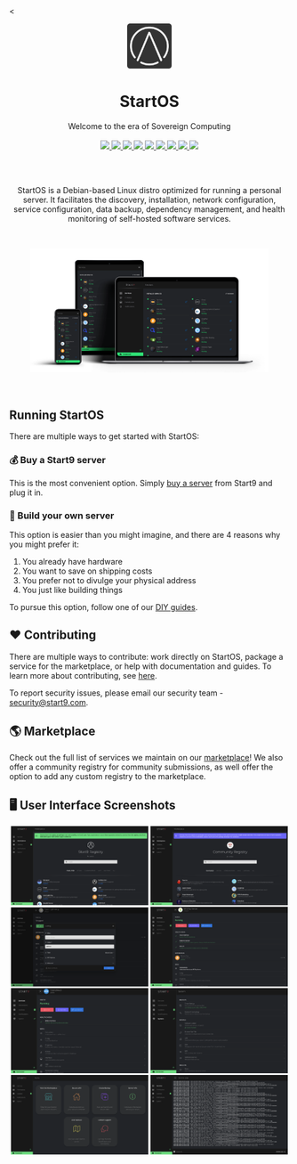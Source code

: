 <
<p align="center">
  <a href="https://start9.com">
    <img src="frontend/projects/shared/assets/img/icon_pwa.png" alt="StartOS Logo" width="16%">
  </a>
  <h1 align="center">StartOS</h1>
  <p align="center">
    Welcome to the era of Sovereign Computing
    <br />
    <br />
    <a href="https://github.com/Start9Labs/start-os/releases">
      <img src="https://img.shields.io/github/v/tag/Start9Labs/start-os?color=success" />
    </a>
    <a href="https://github.com/Start9Labs/start-os/actions/workflows/startos-iso.yaml">
      <img src="https://github.com/Start9Labs/start-os/actions/workflows/startos-iso.yaml/badge.svg">
    </a>
    <a href="https://twitter.com/start9labs">
      <img src="https://img.shields.io/twitter/follow/start9labs?label=Follow">
    </a>
    <a href="http://mastodon.start9labs.com">
      <img src="https://img.shields.io/mastodon/follow/000000001?domain=https%3A%2F%2Fmastodon.start9labs.com&label=Follow&style=social">
    </a>
    <a href="https://matrix.to/#/#community:matrix.start9labs.com">
      <img src="https://img.shields.io/badge/community-matrix-yellow">
    </a>
    <a href="https://t.me/start9_labs">
      <img src="https://img.shields.io/badge/community-telegram-informational">
    </a>
    <a href="https://docs.start9.com">
      <img src="https://img.shields.io/badge/support-docs-important">
    </a>
    <a href="https://matrix.to/#/#community-dev:matrix.start9labs.com">
      <img src="https://img.shields.io/badge/developer-matrix-blueviolet">
    </a>
    <a href="https://start9.com">
      <img src="https://img.shields.io/website?down_color=lightgrey&down_message=offline&up_color=green&up_message=online&url=https%3A%2F%2Fstart9.com">
    </a>
  </p>
</p>
<br />
<br />

<p align="center">
StartOS is a Debian-based Linux distro optimized for running a personal server. It facilitates the discovery, installation, network configuration, service configuration, data backup, dependency management, and health monitoring of self-hosted software services.
</p>
<br />
<p align="center">
<img src="assets/StartOS.png" alt="StartOS" width="85%">
</p>
<br />

## Running StartOS
There are multiple ways to get started with StartOS:

### 💰 Buy a Start9 server
This is the most convenient option. Simply [buy a server](https://store.start9.com) from Start9 and plug it in.

### 👷 Build your own server
This option is easier than you might imagine, and there are 4 reasons why you might prefer it:
1. You already have hardware
1. You want to save on shipping costs
1. You prefer not to divulge your physical address
1. You just like building things

To pursue this option, follow one of our [DIY guides](https://start9.com/latest/diy).

## ❤️ Contributing
There are multiple ways to contribute: work directly on StartOS, package a service for the marketplace, or help with documentation and guides. To learn more about contributing, see [here](https://start9.com/contribute/).

To report security issues, please email our security team - security@start9.com.

## 🌎 Marketplace

Check out the full list of services we maintain on our [marketplace](https://marketplace.start9.com/marketplace)! We also offer a community registry for community submissions, as well offer the option to add any custom registry to the marketplace.

## 🖥️ User Interface Screenshots

<p align="center">
<img src="assets/registry.png" alt="StartOS Marketplace" width="49%">
<img src="assets/community.png" alt="StartOS Community Registry" width="49%">
<img src="assets/c-lightning.png" alt="StartOS NextCloud Service" width="49%">
<img src="assets/btcpay.png" alt="StartOS BTCPay Service" width="49%">
<img src="assets/nextcloud.png" alt="StartOS System Settings" width="49%">
<img src="assets/system.png" alt="StartOS System Settings" width="49%">
<img src="assets/welcome.png" alt="StartOS System Settings" width="49%">
<img src="assets/logs.png" alt="StartOS System Settings" width="49%">
</p>
